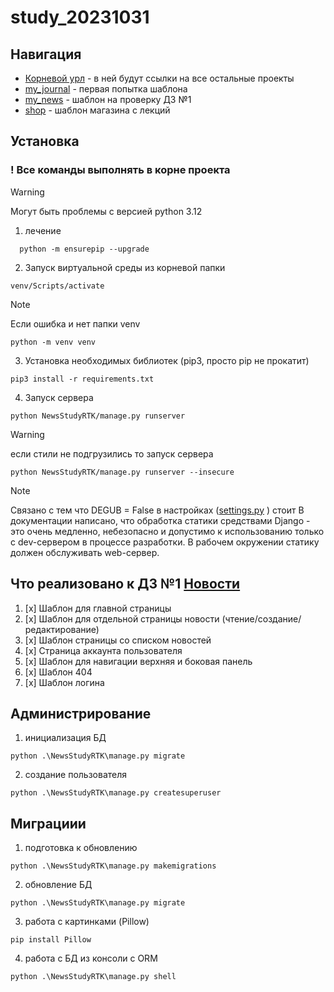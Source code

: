 # study_20231031

Навигация
-----------
- [Корневой урл](http://127.0.0.1:8000/) - в ней будут ссылки на все остальные проекты
- [my_journal](http://127.0.0.1:8000/my_journal/) - первая попытка шаблона
- [my_news](http://127.0.0.1:8000/my_news/) - шаблон на проверку ДЗ №1
- [shop](http://127.0.0.1:8000/my_news/) - шаблон магазина с лекций

  
Установка 
------------
### ! Все команды выполнять в корне проекта

> [!WARNING]
> Могут быть проблемы с версией python 3.12
1) лечение
```
  python -m ensurepip --upgrade
```

2) Запуск виртуальной среды из корневой папки
```
venv/Scripts/activate
```
> [!NOTE]
> Если ошибка и нет папки venv
```
python -m venv venv
```
3) Установка необходимых библиотек (pip3, просто pip не прокатит)
```
pip3 install -r requirements.txt
```

4) Запуск сервера
```
python NewsStudyRTK/manage.py runserver
```
> [!WARNING]
>  если стили не подгрузились то запуск сервера
```
python NewsStudyRTK/manage.py runserver --insecure
```
> [!NOTE]
> Связано с тем что DEGUB = False в настройках ([settings.py](NewsStudyRTK/NewsStudyRTK/settings.py) ) стоит 
> В документации написано, что обработка статики средствами Django - это очень медленно, небезопасно и допустимо к использованию только с dev-сервером в процессе разработки. В рабочем окружении статику должен обслуживать web-сервер.


Что реализовано к ДЗ №1 [Новости](http://127.0.0.1:8000/my_news/)
------------
1) [x] Шаблон для главной страницы
2) [x] Шаблон для отдельной страницы новости (чтение/создание/редактирование)
3) [x] Шаблон страницы со списком новостей
4) [x] Страница аккаунта пользователя
5) [x] Шаблон для навигации верхняя и боковая панель
6) [x] Шаблон 404
7) [x] Шаблон логина


## Администрирование
1) инициализация БД
```
python .\NewsStudyRTK\manage.py migrate
```
2) создание пользователя
```
python .\NewsStudyRTK\manage.py createsuperuser
```

## Миграциии
1) подготовка к обновлению
```
python .\NewsStudyRTK\manage.py makemigrations
```
2) обновление БД
```
python .\NewsStudyRTK\manage.py migrate
```
3) работа с картинками (Pillow)
```
pip install Pillow
```
4) работа с БД из консоли с ORM
``` 
python .\NewsStudyRTK\manage.py shell 
```